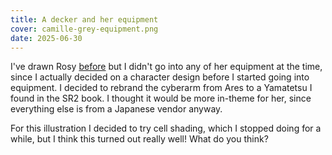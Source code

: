 ```yaml
---
title: A decker and her equipment
cover: camille-grey-equipment.png
date: 2025-06-30
---
```

I've drawn Rosy [before](/art/camille-grey) but I didn't go into any of her equipment at the time, since I actually decided on a character design before I started going into equipment. I decided to rebrand the cyberarm from Ares to a Yamatetsu I found in the SR2 book. I thought it would be more in-theme for her, since everything else is from a Japanese vendor anyway.

For this illustration I decided to try cell shading, which I stopped doing for a while, but I think this turned out really well! What do you think?